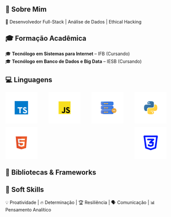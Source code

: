 ## 🎯 Sobre Mim
🚀 Desenvolvedor Full-Stack | Análise de Dados | Ethical Hacking 

## 🎓 Formação Acadêmica
🎓 **Tecnólogo em Sistemas para Internet** – IFB (Cursando)  
🎓 **Tecnólogo em Banco de Dados e Big Data** – IESB (Cursando)  

## 💻 Linguagens

<div align="center" style="display: flex; flex-wrap: wrap; gap: 10px; justify-content: space-between;">
    <img src="assets/languages/typescript.png" alt="typescript language" width="100">
    <img src="assets/languages/javascript.png" alt="javascript language" width="100">
    <img src="assets/languages/sql.png" alt="sql language" width="100">
    <img src="assets/languages/python.png" alt="python language" width="100">
    <img src="assets/languages/html.png" alt="html language" width="100">
    <img src="assets/languages/css.png" alt="css language" width="100">
</div>

## 📖 Bibliotecas & Frameworks


## 🎯 Soft Skills
💡 Proatividade | 🔥 Determinação | 🏆 Resiliência | 🗣 Comunicação | 📊 Pensamento Analítico  
